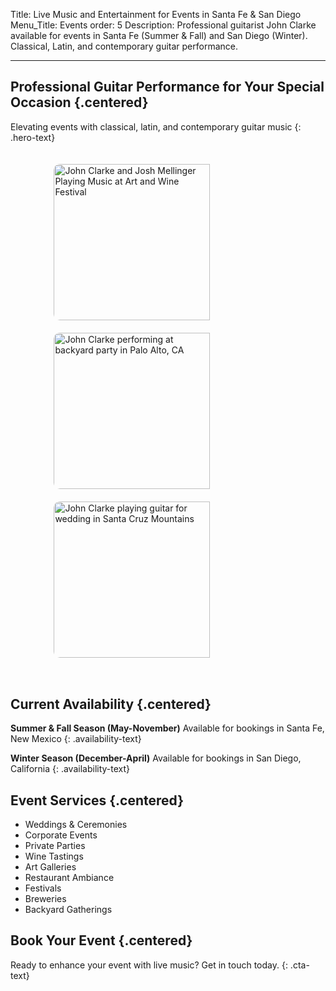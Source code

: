 Title: Live Music and Entertainment for Events in Santa Fe & San Diego
Menu_Title: Events
order: 5
Description: Professional guitarist John Clarke available for events in Santa Fe (Summer & Fall) and San Diego (Winter). Classical, Latin, and contemporary guitar performance.

---

## Professional Guitar Performance for Your Special Occasion {.centered}

Elevating events with classical, latin, and contemporary guitar music
{: .hero-text}

<div class="photos">
    <img src="{static}/images/art-and-wine-festival.jpg" alt="John Clarke and Josh Mellinger Playing Music at Art and Wine Festival" />
    <img src="{static}/images/backyard-party.jpeg" alt="John Clarke performing at backyard party in Palo Alto, CA" />
    <img src="{static}/images/wedding-guitar-1.jpg" alt="John Clarke playing guitar for wedding in Santa Cruz Mountains" />
</div>

## Current Availability {.centered}

**Summer & Fall Season (May-November)**
Available for bookings in Santa Fe, New Mexico
{: .availability-text}

**Winter Season (December-April)**
Available for bookings in San Diego, California
{: .availability-text}

## Event Services {.centered}

* Weddings & Ceremonies
* Corporate Events
* Private Parties
* Wine Tastings
* Art Galleries
* Restaurant Ambiance
* Festivals
* Breweries
* Backyard Gatherings

## Book Your Event {.centered}

Ready to enhance your event with live music? Get in touch today.
{: .cta-text}

<div id="gigsalad_quote_widget"></div>

<script>
    var gscqForm;
    (function(d,t) {
        var s=d.createElement(t),
        options={
            path:'230147',
            maxWidth:'100%' // Changed to 100% for better responsiveness
        };
        s.src='https://www.gigsalad.com/js/quote_widget.min.js';
        s.onload=s.onreadystatechange=function(){
            var rs=this.readyState;
            if(rs)if(rs!='complete')if(rs!='loaded')return;
            try{
                gscqForm=new GsContactForm();
                gscqForm.initialize(options);
                gscqForm.display();
            }catch(e){}
        };
        var scr=d.getElementsByTagName(t)[0],
        par=scr.parentNode;
        par.insertBefore(s,scr);
    })(document,'script');
</script>

<style>
.centered {
    text-align: center;
    margin: 2em auto;
}

.hero-text {
    text-align: center;
    font-size: 1.2em;
    margin: 1em auto;
    max-width: 800px;
}

.availability-text {
    text-align: center;
    margin: 1em auto;
    max-width: 600px;
}

.services-list {
    display: table;
    margin: 2em auto;
    max-width: 600px;
    list-style-type: disc;
    text-align: left;
    padding-left: 2em;
}

.services-list li {
    margin: 0.5em 0;
    line-height: 1.6;
}

.cta-text {
    text-align: center;
    font-size: 1.2em;
    margin: 2em auto;
    max-width: 800px;
}

.photos {
    width: 95%;
    max-width: 1200px;
    margin: 0 auto 3em;
    display: flex;
    flex-wrap: wrap;
    justify-content: center;
    gap: 20px;
    padding: 20px;
}

.photos img {
    flex: 1;
    min-width: 300px;
    max-width: 380px;
    height: 250px;
    border-radius: 10px;
    object-fit: cover;
    transition: transform 0.3s ease;
}

.photos img:hover {
    transform: scale(1.02);
}

.cta-section {
    text-align: center;
    margin: 2em auto;
    padding: 2em;
    background: #f5f5f5;
    border-radius: 10px;
    max-width: 800px;
}

.cta-section p {
    font-size: 1.2em;
    margin-bottom: 1.5em;
    color: black;
}

#gigsalad_quote_widget {
    width: 95% !important;
    max-width: 600px !important;
    margin: 20px auto !important;
}

.centered-list {
    width: fit-content;
    margin: 2em auto;
    text-align: left;
    padding: 1em;
    max-width: 600px;
}

.centered-list ul {
    list-style-type: disc;
    padding-left: 20px;
}

.centered-list li {
    margin-bottom: 0.5em;
    line-height: 1.6;
}

.centered + ul {
    display: table;
    margin: 2em auto;
    max-width: 600px;
    list-style-type: disc;
    text-align: left;
    padding-left: 2em;
}

.centered + ul li {
    margin: 0.5em 0;
    line-height: 1.6;
}

@media screen and (max-width: 768px) {
    .photos {
        padding: 10px;
        gap: 15px;
    }

    .photos img {
        min-width: 100%;
        height: 200px;
        margin: 0;
    }

    .cta-section {
        padding: 1em;
    }
}
</style>

